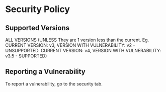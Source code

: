 # Security Policy

## Supported Versions

ALL VERSIONS (UNLESS They are 1 version less than the current. Eg. CURRENT VERSION: v3, VERSION WITH VULNERABILITY:  v2 - UNSUPPORTED. CURRENT VERSION: v4, VERSION WITH VULNERABILITY:  v3.5 - SUPPORTED)

## Reporting a Vulnerability

To report a vulnerability, go to the security tab.
